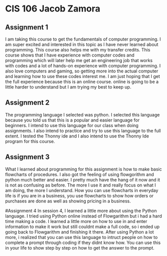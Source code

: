 # CIS 106 Jacob Zamora

## Assignment 1

I am taking this course to get the fundamentals of computer programming. I am super excited and interested in this topic as I have never learned about programming. This course also helps me with my transfer credits. This course shows that I have experience with computer codes and programming which will later help me get an engineering job that works with codes and a lot of hands-on experience with computer programming. I also love computers and gaming, so getting more into the actual computer and learning how to use these codes interest me. I am just hoping that I get the full experience because this is an online course. online is going to be a little harder to understand but I am trying my best to keep up. 

## Assignment 2
The programming language I selected was python. I selected this language because you told us that this is a popular and easier language for beginners. I intend to use this language for our class when doing assignments. I also intend to practice and try to use this language to the full extent. I tested the Thonny ide and I also intend to use the Thonny Ide program for this course. 

## Assignment 3 
What I learned about programming for this assignment is how to make basic flowcharts of procedures. I also got the feeling of using flowgorithm and python much better and easier. I pretty much have the hang of it now and it is not as confusing as before. The more I use it and really focus on what I am doing, the more I understand. How you can use flowcharts in everyday life is if you are in a business, you use flowcharts to show how orders or purchases are done as well as showing pricing in a business. 

#Assignment 4
In session 4, I learned a little more about using the Python language. I tried using Python online instead of Flowgarithm but i had a hard time making a code. I learned a little more on how to use in and enter information to make it work but still couldnt make a full code, so i ended up going back to Flowgarithm and finishing it there. After using Python a lot more, i realized that you can use this language to intruct people on how to complete a prompt through coding if they didnt know how. You can use this in your life to show step by step on how to get the answer to the prompt.
